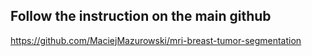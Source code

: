 ## Follow the instruction on the main github
https://github.com/MaciejMazurowski/mri-breast-tumor-segmentation
